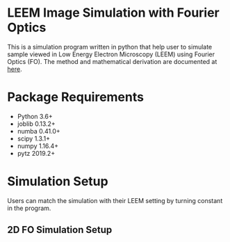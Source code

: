 # LEEM Image Simulation with Fourier Optics

This is a simulation program written in python that help user to simulate sample viewed in Low Energy Electron Microscopy (LEEM) using Fourier Optics (FO). The method and mathematical derivation are documented at [here](https://www.sciencedirect.com/science/article/abs/pii/S0304399118304418).


# Package Requirements
- Python 3.6+
- joblib 0.13.2+
- numba 0.41.0+
- scipy 1.3.1+
- numpy 1.16.4+
- pytz 2019.2+

# Simulation Setup
Users can match the simulation with their LEEM setting by turning constant in the program.

## 2D FO Simulation Setup
